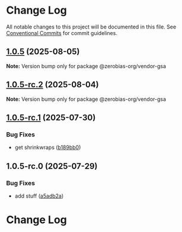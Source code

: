 # Change Log

All notable changes to this project will be documented in this file.
See [Conventional Commits](https://conventionalcommits.org) for commit guidelines.

## [1.0.5](https://github.com/zerobias-org/vendor/compare/@zerobias-org/vendor-gsa@1.0.5-rc.2...@zerobias-org/vendor-gsa@1.0.5) (2025-08-05)

**Note:** Version bump only for package @zerobias-org/vendor-gsa





## [1.0.5-rc.2](https://github.com/zerobias-org/vendor/compare/@zerobias-org/vendor-gsa@1.0.5-rc.1...@zerobias-org/vendor-gsa@1.0.5-rc.2) (2025-08-04)

**Note:** Version bump only for package @zerobias-org/vendor-gsa





## [1.0.5-rc.1](https://github.com/zerobias-org/vendor/compare/@zerobias-org/vendor-gsa@1.0.5-rc.0...@zerobias-org/vendor-gsa@1.0.5-rc.1) (2025-07-30)


### Bug Fixes

* get shrinkwraps ([b189bb0](https://github.com/zerobias-org/vendor/commit/b189bb0cf53ad66427530ccc0eab7824527942d3))





## 1.0.5-rc.0 (2025-07-29)


### Bug Fixes

* add stuff ([a5adb2a](https://github.com/zerobias-org/vendor/commit/a5adb2aecd0670c42e9077affecb6a047bf30fc6))





# Change Log
